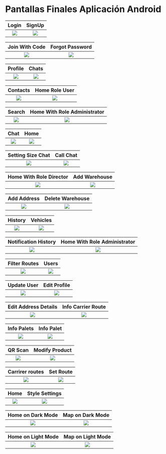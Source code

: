 # Pantallas Finales Aplicación Android
Login            |  SignUp
:-------------------------:|:-------------------------:
![](https://github.com/AcoranGonzalezMoray/TFT-SistemaGestionLogisticaMultiplataforma/blob/main/Documentation/User%20Interface/Screenshot_20240525_162020.png)|![](https://github.com/AcoranGonzalezMoray/TFT-SistemaGestionLogisticaMultiplataforma/blob/main/Documentation/User%20Interface/Screenshot_20240525_165241.png)

Join With Code        |  Forgot Password
:-------------------------:|:-------------------------:
![](https://github.com/AcoranGonzalezMoray/TFT-SistemaGestionLogisticaMultiplataforma/blob/main/Documentation/User%20Interface/Screenshot_20240525_165254.png)|![](https://github.com/AcoranGonzalezMoray/TFT-SistemaGestionLogisticaMultiplataforma/blob/main/Documentation/User%20Interface/Screenshot_20240525_165307.png)

Profile        |  Chats
:-------------------------:|:-------------------------:
![](https://github.com/AcoranGonzalezMoray/TFT-SistemaGestionLogisticaMultiplataforma/blob/main/Documentation/User%20Interface/Screenshot_20240525_173221.png)|![](https://github.com/AcoranGonzalezMoray/TFT-SistemaGestionLogisticaMultiplataforma/blob/main/Documentation/User%20Interface/Screenshot_20240525_173306.png)

Contacts     |  Home Role User
:-------------------------:|:-------------------------:
![](https://github.com/AcoranGonzalezMoray/TFT-SistemaGestionLogisticaMultiplataforma/blob/main/Documentation/User%20Interface/Screenshot_20240525_173320.png)|![](https://github.com/AcoranGonzalezMoray/TFT-SistemaGestionLogisticaMultiplataforma/blob/main/Documentation/User%20Interface/Screenshot_20240525_174651.png)

Search       |  Home With Role Administrator
:-------------------------:|:-------------------------:
![](https://github.com/AcoranGonzalezMoray/TFT-SistemaGestionLogisticaMultiplataforma/blob/main/Documentation/User%20Interface/Screenshot_20240525_180435.png)|![](https://github.com/AcoranGonzalezMoray/TFT-SistemaGestionLogisticaMultiplataforma/blob/main/Documentation/User%20Interface/Screenshot_20240525_181102.png)

Chat       |  Home
:-------------------------:|:-------------------------:
![](https://github.com/AcoranGonzalezMoray/TFT-SistemaGestionLogisticaMultiplataforma/blob/main/Documentation/User%20Interface/Screenshot_20240525_181714.png)|![](https://github.com/AcoranGonzalezMoray/TFT-SistemaGestionLogisticaMultiplataforma/blob/main/Documentation/User%20Interface/Screenshot_20240525_174651.png)

Setting Size Chat       |  Call Chat
:-------------------------:|:-------------------------:
![](https://github.com/AcoranGonzalezMoray/TFT-SistemaGestionLogisticaMultiplataforma/blob/main/Documentation/User%20Interface/Screenshot_20240525_181732.png)|![](https://github.com/AcoranGonzalezMoray/TFT-SistemaGestionLogisticaMultiplataforma/blob/main/Documentation/User%20Interface/Screenshot_20240525_181755.png)

Home With Role Director      |  Add Warehouse
:-------------------------:|:-------------------------:
![](https://github.com/AcoranGonzalezMoray/TFT-SistemaGestionLogisticaMultiplataforma/blob/main/Documentation/User%20Interface/Screenshot_20240525_182323.png)|![](https://github.com/AcoranGonzalezMoray/TFT-SistemaGestionLogisticaMultiplataforma/blob/main/Documentation/User%20Interface/Screenshot_20240525_182351.png)

Add Address        |  Delete Warehouse
:-------------------------:|:-------------------------:
![](https://github.com/AcoranGonzalezMoray/TFT-SistemaGestionLogisticaMultiplataforma/blob/main/Documentation/User%20Interface/Screenshot_20240525_182414.png)|![](https://github.com/AcoranGonzalezMoray/TFT-SistemaGestionLogisticaMultiplataforma/blob/main/Documentation/User%20Interface/Screenshot_20240525_182432.png)

History       |  Vehicles
:-------------------------:|:-------------------------:
![](https://github.com/AcoranGonzalezMoray/TFT-SistemaGestionLogisticaMultiplataforma/blob/main/Documentation/User%20Interface/Screenshot_20240525_182451.png)|![](https://github.com/AcoranGonzalezMoray/TFT-SistemaGestionLogisticaMultiplataforma/blob/main/Documentation/User%20Interface/Screenshot_20240525_182501.png)

Notification History       |  Home With Role Administrator 
:-------------------------:|:-------------------------:
![](https://github.com/AcoranGonzalezMoray/TFT-SistemaGestionLogisticaMultiplataforma/blob/main/Documentation/User%20Interface/Screenshot_20240525_182636.png)|![](https://github.com/AcoranGonzalezMoray/TFT-SistemaGestionLogisticaMultiplataforma/blob/main/Documentation/User%20Interface/Screenshot_20240525_184140.png)

Filter Routes      |  Users
:-------------------------:|:-------------------------:
![](https://github.com/AcoranGonzalezMoray/TFT-SistemaGestionLogisticaMultiplataforma/blob/main/Documentation/User%20Interface/Screenshot_20240525_184212.png)|![](https://github.com/AcoranGonzalezMoray/TFT-SistemaGestionLogisticaMultiplataforma/blob/main/Documentation/User%20Interface/Screenshot_20240525_184232.png)

Update User      |  Edit Profile
:-------------------------:|:-------------------------:
![](https://github.com/AcoranGonzalezMoray/TFT-SistemaGestionLogisticaMultiplataforma/blob/main/Documentation/User%20Interface/Screenshot_20240525_184255.png)|![](https://github.com/AcoranGonzalezMoray/TFT-SistemaGestionLogisticaMultiplataforma/blob/main/Documentation/User%20Interface/Screenshot_20240525_184450.png)

Edit Address Details        |  Info Carrier Route
:-------------------------:|:-------------------------:
![](https://github.com/AcoranGonzalezMoray/TFT-SistemaGestionLogisticaMultiplataforma/blob/main/Documentation/User%20Interface/Screenshot_20240525_184504.png)|![](https://github.com/AcoranGonzalezMoray/TFT-SistemaGestionLogisticaMultiplataforma/blob/main/Documentation/User%20Interface/Screenshot_20240525_185917.png)

Info Palets       |  Info Palet
:-------------------------:|:-------------------------:
![](https://github.com/AcoranGonzalezMoray/TFT-SistemaGestionLogisticaMultiplataforma/blob/main/Documentation/User%20Interface/Screenshot_20240525_185926.png)|![](https://github.com/AcoranGonzalezMoray/TFT-SistemaGestionLogisticaMultiplataforma/blob/main/Documentation/User%20Interface/Screenshot_20240525_185936.png)

QR Scan       |  Modify Product
:-------------------------:|:-------------------------:
![](https://github.com/AcoranGonzalezMoray/TFT-SistemaGestionLogisticaMultiplataforma/blob/main/Documentation/User%20Interface/Screenshot_20240525_190551.png)|![](https://github.com/AcoranGonzalezMoray/TFT-SistemaGestionLogisticaMultiplataforma/blob/main/Documentation/User%20Interface/Screenshot_20240525_190626.png)

Carrirer routes        |  Set Route
:-------------------------:|:-------------------------:
![](https://github.com/AcoranGonzalezMoray/TFT-SistemaGestionLogisticaMultiplataforma/blob/main/Documentation/User%20Interface/Screenshot_20240525_192204.png)|![](https://github.com/AcoranGonzalezMoray/TFT-SistemaGestionLogisticaMultiplataforma/blob/main/Documentation/User%20Interface/Screenshot_20240525_192235.png)

Home       |  Style Settings
:-------------------------:|:-------------------------:
![](https://github.com/AcoranGonzalezMoray/TFT-SistemaGestionLogisticaMultiplataforma/blob/main/Documentation/User%20Interface/Screenshot_20240525_192246.png)|![](https://github.com/AcoranGonzalezMoray/TFT-SistemaGestionLogisticaMultiplataforma/blob/main/Documentation/User%20Interface/Screenshot_20240525_192654.png)

Home on Dark Mode     |  Map on Dark Mode
:-------------------------:|:-------------------------:
![](https://github.com/AcoranGonzalezMoray/TFT-SistemaGestionLogisticaMultiplataforma/blob/main/Documentation/User%20Interface/Screenshot_20240526_210712.png)|![](https://github.com/AcoranGonzalezMoray/TFT-SistemaGestionLogisticaMultiplataforma/blob/main/Documentation/User%20Interface/Screenshot_20240526_210723.png)

Home on Light Mode  |  Map on Light Mode
:-------------------------:|:-------------------------:
![](https://github.com/AcoranGonzalezMoray/TFT-SistemaGestionLogisticaMultiplataforma/blob/main/Documentation/User%20Interface/Screenshot_20240526_210747.png)|![](https://github.com/AcoranGonzalezMoray/TFT-SistemaGestionLogisticaMultiplataforma/blob/main/Documentation/User%20Interface/Screenshot_20240526_210918.png)
